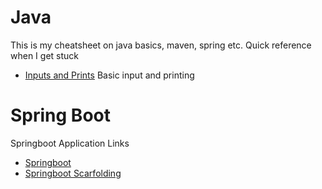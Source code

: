 # Java 
This is my cheatsheet on java basics, maven, spring etc. Quick reference when I get stuck
* [Inputs and Prints](inputs_print) Basic input and printing

# Spring Boot
Springboot Application Links
* [Springboot](https://spring.io)
* [Springboot Scarfolding](https://start.spring.io/)
